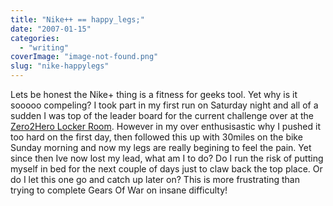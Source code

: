 ```yaml
---
title: "Nike++ == happy_legs;"
date: "2007-01-15"
categories: 
  - "writing"
coverImage: "image-not-found.png"
slug: "nike-happylegs"
---
```


Lets be honest the Nike+ thing is a fitness for geeks tool. Yet why is it sooooo compeling? I took part in my first run on Saturday night and all of a sudden I was top of the leader board for the current challenge over at the [Zero2Hero Locker Room](http://www.flickr.com/groups/87184948@N00/). However in my over enthusisastic why I pushed it too hard on the first day, then followed this up with 30miles on the bike Sunday morning and now my legs are really begining to feel the pain. Yet since then Ive now lost my lead, what am I to do? Do I run the risk of putting myself in bed for the next couple of days just to claw back the top place. Or do I let this one go and catch up later on? This is more frustrating than trying to complete Gears Of War on insane difficulty!
